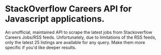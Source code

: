 # StackOverflow Careers API for Javascript applications.

An unofficial, maintained API to scrape the latest jobs from Stackoverflow Careers Jobs/RSS feeds. 
Unfortunately, due to limitations of the RSS feeds, only the latest 25 listings are available for any query. Make them more specific if you'd like deeper results.